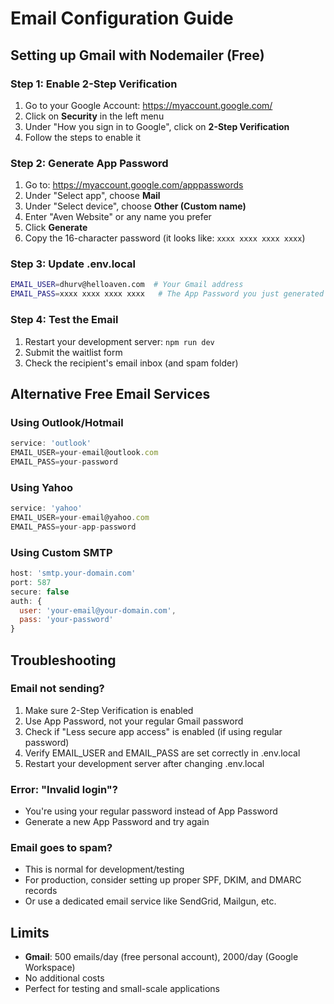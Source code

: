 # Email Configuration Guide

## Setting up Gmail with Nodemailer (Free)

### Step 1: Enable 2-Step Verification
1. Go to your Google Account: https://myaccount.google.com/
2. Click on **Security** in the left menu
3. Under "How you sign in to Google", click on **2-Step Verification**
4. Follow the steps to enable it

### Step 2: Generate App Password
1. Go to: https://myaccount.google.com/apppasswords
2. Under "Select app", choose **Mail**
3. Under "Select device", choose **Other (Custom name)**
4. Enter "Aven Website" or any name you prefer
5. Click **Generate**
6. Copy the 16-character password (it looks like: `xxxx xxxx xxxx xxxx`)

### Step 3: Update .env.local
```bash
EMAIL_USER=dhurv@helloaven.com  # Your Gmail address
EMAIL_PASS=xxxx xxxx xxxx xxxx   # The App Password you just generated (remove spaces)
```

### Step 4: Test the Email
1. Restart your development server: `npm run dev`
2. Submit the waitlist form
3. Check the recipient's email inbox (and spam folder)

## Alternative Free Email Services

### Using Outlook/Hotmail
```javascript
service: 'outlook'
EMAIL_USER=your-email@outlook.com
EMAIL_PASS=your-password
```

### Using Yahoo
```javascript
service: 'yahoo'
EMAIL_USER=your-email@yahoo.com
EMAIL_PASS=your-app-password
```

### Using Custom SMTP
```javascript
host: 'smtp.your-domain.com'
port: 587
secure: false
auth: {
  user: 'your-email@your-domain.com',
  pass: 'your-password'
}
```

## Troubleshooting

### Email not sending?
1. Make sure 2-Step Verification is enabled
2. Use App Password, not your regular Gmail password
3. Check if "Less secure app access" is enabled (if using regular password)
4. Verify EMAIL_USER and EMAIL_PASS are set correctly in .env.local
5. Restart your development server after changing .env.local

### Error: "Invalid login"?
- You're using your regular password instead of App Password
- Generate a new App Password and try again

### Email goes to spam?
- This is normal for development/testing
- For production, consider setting up proper SPF, DKIM, and DMARC records
- Or use a dedicated email service like SendGrid, Mailgun, etc.

## Limits
- **Gmail**: 500 emails/day (free personal account), 2000/day (Google Workspace)
- No additional costs
- Perfect for testing and small-scale applications
